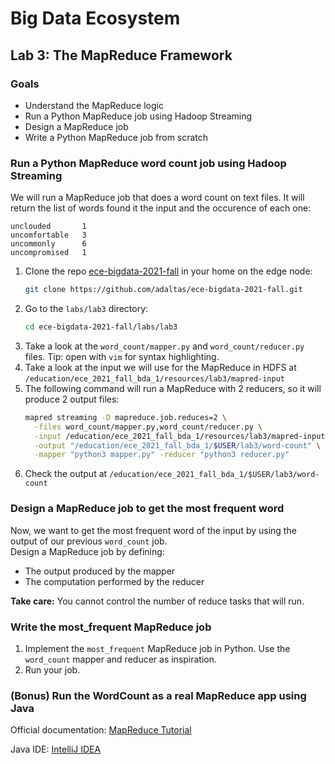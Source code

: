 # Big Data Ecosystem

## Lab 3: The MapReduce Framework

### Goals

- Understand the MapReduce logic
- Run a Python MapReduce job using Hadoop Streaming
- Design a MapReduce job
- Write a Python MapReduce job from scratch

### Run a Python MapReduce word count job using Hadoop Streaming

We will run a MapReduce job that does a word count on text files. It will return the list of words found it the input and the occurence of each one:

```
unclouded       1
uncomfortable   3
uncommonly      6
uncompromised   1
```

1. Clone the repo [ece-bigdata-2021-fall](https://github.com/adaltas/ece-bigdata-2021-fall.git) in your home on the edge node:
   ```sh
   git clone https://github.com/adaltas/ece-bigdata-2021-fall.git
   ```
2. Go to the `labs/lab3` directory:
   ```sh
   cd ece-bigdata-2021-fall/labs/lab3
   ```
3. Take a look at the `word_count/mapper.py` and `word_count/reducer.py` files. Tip: open with `vim` for syntax highlighting.
4. Take a look at the input we will use for the MapReduce in HDFS at `/education/ece_2021_fall_bda_1/resources/lab3/mapred-input`
5. The following command will run a MapReduce with 2 reducers, so it will produce 2 output files:
   ```sh
   mapred streaming -D mapreduce.job.reduces=2 \
     -files word_count/mapper.py,word_count/reducer.py \
     -input /education/ece_2021_fall_bda_1/resources/lab3/mapred-input \
     -output "/education/ece_2021_fall_bda_1/$USER/lab3/word-count" \
     -mapper "python3 mapper.py" -reducer "python3 reducer.py"
   ```
6. Check the output at `/education/ece_2021_fall_bda_1/$USER/lab3/word-count`

### Design a MapReduce job to get the most frequent word

Now, we want to get the most frequent word of the input by using the output of our previous `word_count` job.  
Design a MapReduce job by defining:

- The output produced by the mapper
- The computation performed by the reducer

**Take care:** You cannot control the number of reduce tasks that will run.

### Write the most_frequent MapReduce job

1. Implement the `most_frequent` MapReduce job in Python. Use the `word_count` mapper and reducer as inspiration.
2. Run your job.

### (Bonus) Run the WordCount as a real MapReduce app using Java

Official documentation: [MapReduce Tutorial](https://hadoop.apache.org/docs/current/hadoop-mapreduce-client/hadoop-mapreduce-client-core/MapReduceTutorial.html)

Java IDE: [IntelliJ IDEA](https://www.jetbrains.com/idea/download)
